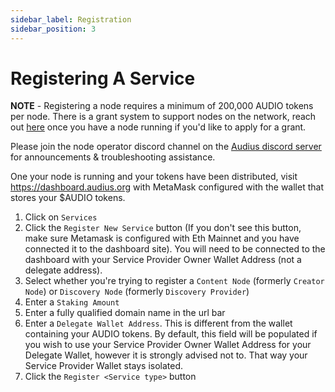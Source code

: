```yaml
---
sidebar_label: Registration
sidebar_position: 3
---
```


# Registering A Service

**NOTE** - Registering a node requires a minimum of 200,000 AUDIO tokens per node. There is a grant system to support nodes on the network, reach out [here](https://docs.google.com/forms/d/e/1FAIpQLSf91KZdBdDlJrx6nLR3k6g4uL0PSg9QuR4FxMabEI6gGdlA6A/viewform) once you have a node running if you'd like to apply for a grant.

Please join the node operator discord channel on the [Audius discord server](https://discord.com/invite/audius) for announcements & troubleshooting assistance.

One your node is running and your tokens have been distributed, visit https://dashboard.audius.org with MetaMask configured with the wallet that stores your $AUDIO tokens.

1. Click on `Services`
2. Click the `Register New Service` button (If you don't see this button, make sure Metamask is configured with Eth Mainnet and you have connected it to the dashboard site). You will need to be connected to the dashboard with your Service Provider Owner Wallet Address (not a delegate address).
3. Select whether you're trying to register a `Content Node` (formerly `Creator Node`) or `Discovery Node` (formerly `Discovery Provider`)
4. Enter a `Staking Amount`
5. Enter a fully qualified domain name in the url bar
6. Enter a `Delegate Wallet Address`. This is different from the wallet containing your AUDIO tokens. By default, this field will be populated if you wish to use your Service Provider Owner Wallet Address for your Delegate Wallet, however it is strongly advised not to. That way your Service Provider Wallet stays isolated.
7. Click the `Register <Service type>` button
